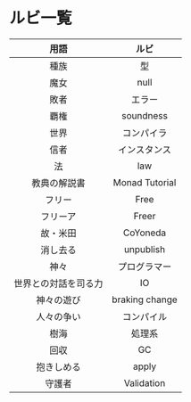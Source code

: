 # ルビ一覧

| 用語 | ルビ |
|:----:|:----:|
| 種族 | 型 |
| 魔女 | null |
| 敗者 | エラー |
| 覇権 | soundness |
| 世界 | コンパイラ |
| 信者 | インスタンス |
| 法 | law |
| 教典の解説書 | Monad Tutorial |
| フリー | Free |
| フリーア | Freer |
| 故・米田 | CoYoneda |
| 消し去る | unpublish |
| 神々 | プログラマー |
| 世界との対話を司る力 | IO |
| 神々の遊び | braking change |
| 人々の争い | コンパイル |
| 樹海 | 処理系 |
| 回収 | GC |
| 抱きしめる | apply |
| 守護者 | Validation |
